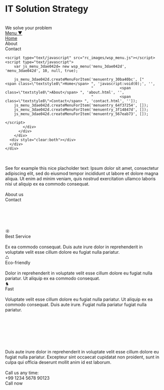 <!DOCTYPE html>
<html> 
<head>
	<meta charset="utf-8">
	<meta name="viewport" content="width=device-width, initial-scale=1">
	<meta name="generator" content="RocketCake">
	<title></title>
	<link rel="stylesheet" type="text/css" href="index_html.css">
</head>
<body>
<div class="textstyle1">
  <div id="container_6a5612c4">
    <div id="container_6a5612c4_padding" >
      <div class="textstyle1">
        <span class="textstyle2"><br/><br/><br/><br/></span>
<h1 id="heading_3830d4d5">IT Solution Strategy</h1><span class="textstyle3"><br/></span><span class="textstyle4">We solve your</span>        <span class="textstyle3"> </span>
        <span class="textstyle5">problem</span>
        </div>
      <div style="clear:both"></div>
      </div>
    </div>
  <div id="container_23932c22">
    <div id="container_23932c22_padding" >
      <div class="textstyle1">
        <div id="menu_3dae042d">
          <div  class="menuholder1"><a href="javascript:void(0);">
	<div id="menuentry_30ba40bc"  class="menustyle1 menu_3dae042d_mainMenuEntry mobileEntry">
		<div class="menuentry_text1">
            <span class="textstyle6">Menu ▼</span>
		</div>
	</div>
</a>
<a href="javascript:void(0);">
	<div id="menuentry_64f37254"  class="menustyle1 menu_3dae042d_mainMenuEntry normalEntry">
		<div class="menuentry_text2">
            <span class="textstyle7">Home</span>
		</div>
	</div>
</a>
<a href="about.html" style="text-decoration:none">
	<div id="menuentry_3f14847d"  class="menustyle2 menu_3dae042d_mainMenuEntry normalEntry">
		<div class="menuentry_text2">
            <span class="textstyle7">About</span>
		</div>
	</div>
</a>
<a href="contact.html" style="text-decoration:none">
	<div id="menuentry_567eab73"  class="menustyle3 menu_3dae042d_mainMenuEntry normalEntry">
		<div class="menuentry_text2">
            <span class="textstyle7">Contact</span>
		</div>
	</div>
</a>

	<script type="text/javascript" src="rc_images/wsp_menu.js"></script>
	<script type="text/javascript">
		var js_menu_3dae042d= new wsp_menu('menu_3dae042d', 'menu_3dae042d', 10, null, true);

		js_menu_3dae042d.createMenuForItem('menuentry_30ba40bc', ["            <span class=\"textstyle8\">Home</span> ", 'javascript:void(0);', '',
		                                   "            <span class=\"textstyle8\">About</span> ", 'about.html', '',
		                                   "            <span class=\"textstyle8\">Contact</span> ", 'contact.html', '']);
		js_menu_3dae042d.createMenuForItem('menuentry_64f37254', []);
		js_menu_3dae042d.createMenuForItem('menuentry_3f14847d', []);
		js_menu_3dae042d.createMenuForItem('menuentry_567eab73', []);

	</script>
            </div>
          </div>
        </div>
      <div style="clear:both"></div>
      </div>
    </div>
  <div id="container_22e4a421">
    <div class="textstyle1">
      <div id="container_4df4f27">
        <div id="container_4df4f27_padding" >
          <div class="textstyle9">
<span class="textstyle10"><br/><br/>See for example this nice placholder text: Ipsum dolor sit amet, consectetur adipiscing elit, sed do eiusmod tempor incididunt ut labore et dolore magna aliqua. Ut enim ad minim veniam, quis nostrud exercitation ullamco laboris nisi ut aliquip ex ea commodo consequat. <br/></span>            </div>
          <div class="textstyle1">
<span class="textstyle10"><br/> </span>            <a href="about.html" style="text-decoration:none"><div id="button_1fa0001a">
              <div class="vcenterstyle1"><div class="vcenterstyle2">                <div class="textstyle1">
                  <span class="textstyle11">About us</span>
                  </div>
                <div class="textstyle9">
                  </div>
                </div></div>
              </div></a>
            <span class="textstyle2"> </span>
            <a href="contact.html" style="text-decoration:none"><div id="button_7b672672">
              <div class="vcenterstyle1"><div class="vcenterstyle2">                <div class="textstyle1">
                  <span class="textstyle11">Contact</span>
                  </div>
                <div class="textstyle9">
                  </div>
                </div></div>
              </div></a>
            </div>
          <div class="textstyle9">
            <span class="textstyle12"><br/><br/></span>
            </div>
          <div style="clear:both"></div>
          </div>
        </div>
      </div>
    </div>
  <span class="textstyle13"><br/></span>
  <div id="container_358e6472">
    <div class="textstyle1">
      <span class="textstyle10"><br/><br/></span>
      <div id="container_638ba834">
        <div id="container_638ba834_padding" >
          <div class="textstyle9">
            <div id="container_1364a63e">
              <div id="container_1364a63e_padding" >
                <div class="textstyle9">
                  <span class="textstyle14">☼ </span>
<span class="textstyle15"><br/></span><span class="textstyle16">Best Service</span><span class="textstyle13"><br/><br/>E</span><span class="textstyle2">x ea commodo consequat. Duis aute irure dolor in reprehenderit in voluptate velit esse cillum dolore eu fugiat nulla pariatur.</span>                  </div>
                </div>
              </div>
            <div id="container_478afb3">
              <div id="container_478afb3_padding" >
                <div class="textstyle9">
<span class="textstyle14">♺</span><span class="textstyle17"><br/></span><span class="textstyle16">Eco-friendly</span><span class="textstyle13"><br/><br/>Dolor </span>                  <span class="textstyle2">in reprehenderit in voluptate velit esse cillum dolore eu fugiat nulla pariatur. Ut aliquip ex ea commodo consequat. </span>
                  </div>
                </div>
              </div>
            <div id="container_4ae1bf1e">
              <div id="container_4ae1bf1e_padding" >
                <div class="textstyle9">
<span class="textstyle18">♞</span><span class="textstyle16"><br/>Fast</span><span class="textstyle13"><br/><br/>Voluptate velit esse cillum dolore eu fugiat nulla pariatur. Ut aliquip ex ea commodo consequat. Duis aute irure. Fugiat nulla pariatur  fugiat nulla pariatur.</span>                  </div>
                </div>
              </div>
            </div>
          <div style="clear:both"></div>
          </div>
        </div>
<span class="textstyle10"><br/></span><span class="textstyle19"><br/><br/></span>      </div>
    </div>
  <span class="textstyle13"><br/></span>
  <div id="container_6aa538fc">
    <div class="textstyle1">
      <span class="textstyle10"><br/><br/></span>
      <div id="container_66ca5416">
        <div id="container_66ca5416_padding" >
          <div class="textstyle9">
<span class="textstyle10"><br/>Duis aute irure dolor in reprehenderit in voluptate velit esse cillum dolore eu fugiat nulla pariatur. Excepteur sint occaecat cupidatat non proident, sunt in culpa qui officia deserunt mollit anim id est laborum.<br/><br/></span>            </div>
          <div class="textstyle1">
<span class="textstyle10">Call us any time:<br/></span><span class="textstyle19">+99 1234 5678 90123<br/></span>            <a href="tel:+99 1234 5678 90123" style="text-decoration:none"><div id="button_3ce31f95">
              <div class="vcenterstyle1"><div class="vcenterstyle2">                <div class="textstyle1">
                  <span class="textstyle11">Call now</span>
                  </div>
                <div class="textstyle9">
                  </div>
                </div></div>
              </div></a>
            </div>
          <div class="textstyle9">
            <span class="textstyle19"><br/><br/></span>
            </div>
          <div style="clear:both"></div>
          </div>
        </div>
<span class="textstyle10"><br/><br/><br/><br/><br/><br/></span><span class="textstyle19"><br/></span>      </div>
    </div>
  <span class="textstyle20"><br/></span>
  </div>
</body>
</html>
